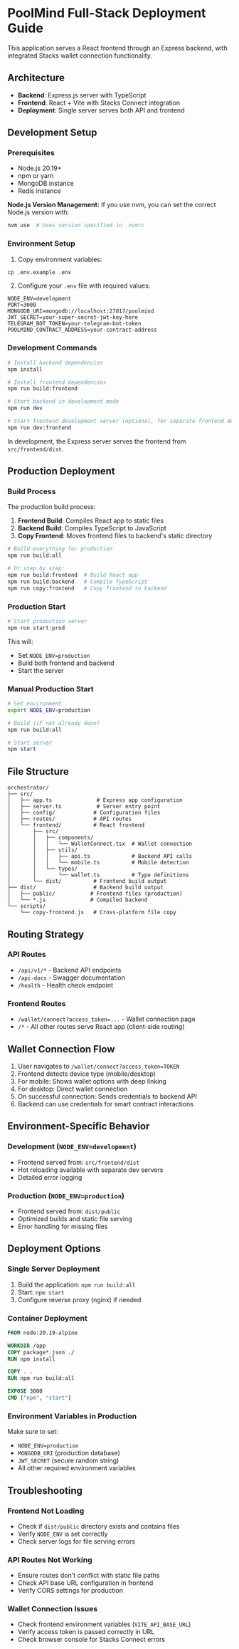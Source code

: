 # PoolMind Full-Stack Deployment Guide

This application serves a React frontend through an Express backend, with integrated Stacks wallet connection functionality.

## Architecture

- **Backend**: Express.js server with TypeScript
- **Frontend**: React + Vite with Stacks Connect integration
- **Deployment**: Single server serves both API and frontend

## Development Setup

### Prerequisites
- Node.js 20.19+ 
- npm or yarn
- MongoDB instance
- Redis instance

**Node.js Version Management:**
If you use nvm, you can set the correct Node.js version with:
```bash
nvm use  # Uses version specified in .nvmrc
```

### Environment Setup

1. Copy environment variables:
```bash
cp .env.example .env
```

2. Configure your `.env` file with required values:
```env
NODE_ENV=development
PORT=3000
MONGODB_URI=mongodb://localhost:27017/poolmind
JWT_SECRET=your-super-secret-jwt-key-here
TELEGRAM_BOT_TOKEN=your-telegram-bot-token
POOLMIND_CONTRACT_ADDRESS=your-contract-address
```

### Development Commands

```bash
# Install backend dependencies
npm install

# Install frontend dependencies
npm run build:frontend

# Start backend in development mode
npm run dev

# Start frontend development server (optional, for separate frontend dev)
npm run dev:frontend
```

In development, the Express server serves the frontend from `src/frontend/dist`.

## Production Deployment

### Build Process

The production build process:

1. **Frontend Build**: Compiles React app to static files
2. **Backend Build**: Compiles TypeScript to JavaScript
3. **Copy Frontend**: Moves frontend files to backend's static directory

```bash
# Build everything for production
npm run build:all

# Or step by step:
npm run build:frontend  # Build React app
npm run build:backend   # Compile TypeScript
npm run copy:frontend   # Copy frontend to backend
```

### Production Start

```bash
# Start production server
npm run start:prod
```

This will:
- Set `NODE_ENV=production`
- Build both frontend and backend
- Start the server

### Manual Production Start

```bash
# Set environment
export NODE_ENV=production

# Build (if not already done)
npm run build:all

# Start server
npm start
```

## File Structure

```
orchestrator/
├── src/
│   ├── app.ts              # Express app configuration
│   ├── server.ts           # Server entry point
│   ├── config/            # Configuration files
│   ├── routes/            # API routes
│   └── frontend/          # React frontend
│       ├── src/
│       │   ├── components/
│       │   │   └── WalletConnect.tsx  # Wallet connection
│       │   ├── utils/
│       │   │   ├── api.ts             # Backend API calls
│       │   │   └── mobile.ts          # Mobile detection
│       │   └── types/
│       │       └── wallet.ts          # Type definitions
│       └── dist/          # Frontend build output
├── dist/                  # Backend build output
│   ├── public/           # Frontend files (production)
│   └── *.js              # Compiled backend
└── scripts/
    └── copy-frontend.js   # Cross-platform file copy
```

## Routing Strategy

### API Routes
- `/api/v1/*` - Backend API endpoints
- `/api-docs` - Swagger documentation
- `/health` - Health check endpoint

### Frontend Routes
- `/wallet/connect?access_token=...` - Wallet connection page
- `/*` - All other routes serve React app (client-side routing)

## Wallet Connection Flow

1. User navigates to `/wallet/connect?access_token=TOKEN`
2. Frontend detects device type (mobile/desktop)
3. For mobile: Shows wallet options with deep linking
4. For desktop: Direct wallet connection
5. On successful connection: Sends credentials to backend API
6. Backend can use credentials for smart contract interactions

## Environment-Specific Behavior

### Development (`NODE_ENV=development`)
- Frontend served from: `src/frontend/dist`
- Hot reloading available with separate dev servers
- Detailed error logging

### Production (`NODE_ENV=production`)
- Frontend served from: `dist/public`
- Optimized builds and static file serving
- Error handling for missing files

## Deployment Options

### Single Server Deployment
1. Build the application: `npm run build:all`
2. Start: `npm start`
3. Configure reverse proxy (nginx) if needed

### Container Deployment
```dockerfile
FROM node:20.19-alpine

WORKDIR /app
COPY package*.json ./
RUN npm install

COPY . .
RUN npm run build:all

EXPOSE 3000
CMD ["npm", "start"]
```

### Environment Variables in Production
Make sure to set:
- `NODE_ENV=production`
- `MONGODB_URI` (production database)
- `JWT_SECRET` (secure random string)
- All other required environment variables

## Troubleshooting

### Frontend Not Loading
- Check if `dist/public` directory exists and contains files
- Verify `NODE_ENV` is set correctly
- Check server logs for file serving errors

### API Routes Not Working
- Ensure routes don't conflict with static file paths
- Check API base URL configuration in frontend
- Verify CORS settings for production

### Wallet Connection Issues
- Check frontend environment variables (`VITE_API_BASE_URL`)
- Verify access token is passed correctly in URL
- Check browser console for Stacks Connect errors 